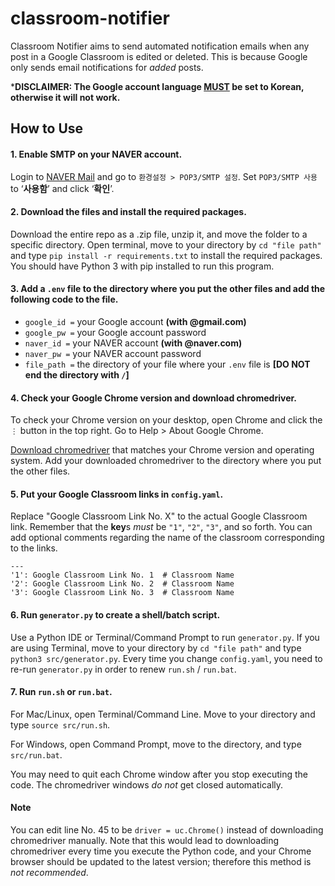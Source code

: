 # classroom-notifier
Classroom Notifier aims to send automated notification emails when any post in a Google Classroom is edited or deleted.
This is because Google only sends email notifications for *added* posts.

***DISCLAIMER: The Google account language <ins>MUST</ins> be set to Korean, otherwise it will not work.**

## How to Use
#### 1. Enable SMTP on your NAVER account.
Login to [NAVER Mail](https://mail.naver.com) and go to `환경설정 > POP3/SMTP 설정`. 
Set `POP3/SMTP 사용` to ‘**사용함**’ and click ‘**확인**’.

#### 2. Download the files and install the required packages.
Download the entire repo as a .zip file, unzip it, and move the folder to a specific directory.
Open terminal, move to your directory by `cd "file path"` and type `pip install -r requirements.txt` to install the required packages. You should have Python 3 with pip installed to run this program.

#### 3. Add a `.env` file to the directory where you put the other files and add the following code to the file.
* `google_id =` your Google account **(with @gmail.com)**
* `google_pw =` your Google account password
* `naver_id =` your NAVER account **(with @naver.com)**
* `naver_pw =` your NAVER account password
* `file_path =` the directory of your file where your `.env` file is **[DO NOT end the directory with `/`]**

#### 4. Check your Google Chrome version and download chromedriver.
To check your Chrome version on your desktop, open Chrome and click the `⋮` button in the top right.
Go to Help > About Google Chrome.

[Download chromedriver](https://chromedriver.chromium.org/downloads) that matches your Chrome version and operating system.
Add your downloaded chromedriver to the directory where you put the other files.

#### 5. Put your Google Classroom links in `config.yaml`.
Replace "Google Classroom Link No. X" to the actual Google Classroom link. Remember that the **key**s *must* be `"1"`, `"2"`, `"3"`, and so forth.
You can add optional comments regarding the name of the classroom corresponding to the links.
```
---
'1': Google Classroom Link No. 1  # Classroom Name
'2': Google Classroom Link No. 2  # Classroom Name
'3': Google Classroom Link No. 3  # Classroom Name
```

#### 6. Run `generator.py` to create a shell/batch script.
Use a Python IDE or Terminal/Command Prompt to run `generator.py`. If you are using Terminal, move to your directory by `cd "file path"` and type `python3 src/generator.py`.
Every time you change `config.yaml`, you need to re-run `generator.py` in order to renew `run.sh` / `run.bat`.

#### 7. Run `run.sh` or `run.bat`.
For Mac/Linux, open Terminal/Command Line.
Move to your directory and type `source src/run.sh`.

For Windows, open Command Prompt, move to the directory, and type `src/run.bat`.

You may need to quit each Chrome window after you stop executing the code.
The chromedriver windows *do not* get closed automatically.

#### Note
You can edit line No. 45 to be `driver = uc.Chrome()` instead of downloading chromedriver manually.
Note that this would lead to downloading chromedriver every time you execute the Python code, and your Chrome browser should be updated to the latest version; therefore this method is *not recommended*.

